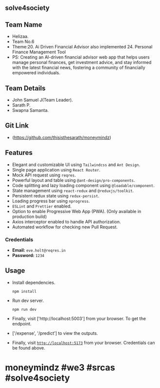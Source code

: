 ## solve4society

## Team Name

- Helizaa.
- Team No.6
- Theme:20. Ai Driven Financial Advisor also implemented 24. Personal Finance Management Tool
- PS: Creating an AI-driven financial advisor web app that helps users manage personal finances, get investment
advice, and stay informed with the latest financial news, fostering a community of financially empowered
individuals.

## Team Details

- John Samuel J(Team Leader).
- Sarath P.
- Swapna Samanta.

## Git Link
- (https://github.com/thisisthesarath/moneymindz)

## Features

- Elegant and customizable UI using `Tailwindcss` and `Ant Design`.
- Single page application using `React Router`.
- Mock API request using `reqres`.
- Powerful layout and table using `@ant-design/pro-components`.
- Code splitting and lazy loading component using `@loadable/component`.
- State management using `react-redux` and `@reduxjs/toolkit`.
- Persistent redux state using `redux-persist`.
- Loading progress bar using `nprogress`.
- `ESLint` and `Prettier` enabled.
- Option to enable Progressive Web App (PWA). (Only available in production build)
- Axios interceptor enabled to handle API authorization.
- Automated workflow for checking new Pull Request.

### Credentials

- **Email:** `eve.holt@reqres.in`
- **Password:** `1234`

## Usage


- Install dependencies.

  ```shell
  npm install
  ```

- Run dev server.

  ```shell
  npm run dev
  ```
- Finally, visit ['http://localhost:5003'] from your browser. To get the endpoint.
- ['/expense', '/predict'] to view the outputs.
- Finally, visit [`http://localhost:5173`](http://localhost:5173) from your browser. Credentials can be found above.




# moneymindz #we3 #srcas #solve4society
